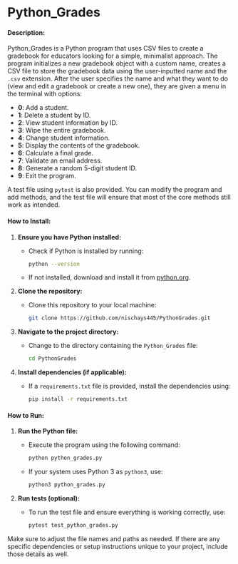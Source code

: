 # Python_Grades

#### Description:
Python_Grades is a Python program that uses CSV files to create a gradebook for educators looking for a simple, minimalist approach. The program initializes a new gradebook object with a custom name, creates a CSV file to store the gradebook data using the user-inputted name and the `.csv` extension. After the user specifies the name and what they want to do (view and edit a gradebook or create a new one), they are given a menu in the terminal with options:

- **0**: Add a student.
- **1**: Delete a student by ID.
- **2**: View student information by ID.
- **3**: Wipe the entire gradebook.
- **4**: Change student information.
- **5**: Display the contents of the gradebook.
- **6**: Calculate a final grade.
- **7**: Validate an email address.
- **8**: Generate a random 5-digit student ID.
- **9**: Exit the program.

A test file using `pytest` is also provided. You can modify the program and add methods, and the test file will ensure that most of the core methods still work as intended.

#### How to Install:

1. **Ensure you have Python installed:**
   - Check if Python is installed by running:
     ```bash
     python --version
     ```
   - If not installed, download and install it from [python.org](https://www.python.org/).

2. **Clone the repository:**
   - Clone this repository to your local machine:
     ```bash
     git clone https://github.com/nischays445/PythonGrades.git
     ```

3. **Navigate to the project directory:**
   - Change to the directory containing the `Python_Grades` file:
     ```bash
     cd PythonGrades
     ```

4. **Install dependencies (if applicable):**
   - If a `requirements.txt` file is provided, install the dependencies using:
     ```bash
     pip install -r requirements.txt
     ```

#### How to Run:

1. **Run the Python file:**
   - Execute the program using the following command:
     ```bash
     python python_grades.py
     ```
   - If your system uses Python 3 as `python3`, use:
     ```bash
     python3 python_grades.py
     ```

2. **Run tests (optional):**
   - To run the test file and ensure everything is working correctly, use:
     ```bash
     pytest test_python_grades.py
     ```

Make sure to adjust the file names and paths as needed. If there are any specific dependencies or setup instructions unique to your project, include those details as well.
